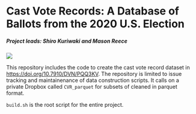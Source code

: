 
<!-- README.md is generated from README.Rmd. Please edit that file -->

# Cast Vote Records: A Database of Ballots from the 2020 U.S. Election

##### Project leads: Shiro Kuriwaki and Mason Reece

[![](https://img.shields.io/badge/Dataverse%20DOI-10.7910/DVN/PQQ3KV-blue)](https://www.doi.org/10.7910/DVN/PQQ3KV)

This repository includes the code to create the cast vote record dataset
in <https://doi.org/10.7910/DVN/PQQ3KV>. The repository is limited to
issue tracking and maintainenance of data construction scripts. It calls
on a private Dropbox called `CVR_parquet` for subsets of cleaned in
parquet format.

`build.sh` is the root script for the entire project.

